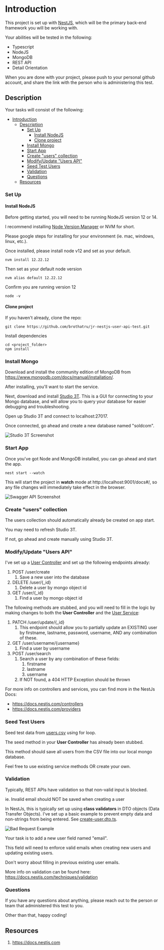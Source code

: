 # Introduction

This project is set up with [NestJS](https://nestjs.com), which will be the primary back-end framework you will be working with.

Your abilities will be tested in the following:

- Typescript
- NodeJS
- MongoDB
- REST API
- Detail Orientation

When you are done with your project, please push to your personal github account, and share the link with the person who is administering this test.

## Description

Your tasks will consist of the following:

- [Introduction](#introduction)
  - [Description](#description)
    - [Set Up](#set-up)
      - [Install NodeJS](#install-nodejs)
      - [Clone project](#clone-project)
    - [Install Mongo](#install-mongo)
    - [Start App](#start-app)
    - [Create "users" collection](#create-users-collection)
    - [Modify/Update "Users API"](#modifyupdate-users-api)
    - [Seed Test Users](#seed-test-users)
    - [Validation](#validation)
    - [Questions](#questions)
  - [Resources](#resources)

### Set Up

#### Install NodeJS

Before getting started, you will need to be running NodeJS version 12 or 14.

I recommend installing [Node Version Manager](https://github.com/nvm-sh/nvm#installing-and-updating) or NVM for short.

Please google steps for installing for your environment (ie. mac, windows, linux, etc.).

Once installed, please install node v12 and set as your default.

```
nvm install 12.22.12
```

Then set as your default node version

```
nvm alias default 12.22.12
```

Confirm you are running version 12

```
node -v
```

#### Clone project

If you haven't already, clone the repo:

```
git clone https://github.com/brothatru/jr-nestjs-user-api-test.git
```

Install dependencies

```
cd <project_folder>
npm install
```

### Install Mongo

Download and install the community edition of MongoDB from https://www.mongodb.com/docs/manual/installation/.

After installing, you'll want to start the service.

Next, download and install [Studio 3T](https://robomongo.org). This is a GUI for connecting to your Mongo database, and will allow you to query your database for easier debugging and troubleshooting.

Open up Studio 3T and connect to localhost:27017.

Once connected, go ahead and create a new database named "soldcom".

![Studio 3T Screenshot](./img/studio-3t.png)

### Start App

Once you've got Node and MongoDB installed, you can go ahead and start the app.

```
nest start --watch
```

This will start the project in **watch** mode at http://localhost:9001/docs#/, so any file changes will immediately take effect in the browser.

![Swagger API Screenshot](./img/swagger-api.png)

### Create "users" collection

The users collection should automatically already be created on app start.

You may need to refresh Studio 3T.

If not, go ahead and create manually using Studio 3T.

### Modify/Update "Users API"

I've set up a [User Controller](./src/modules/user/user.controller.ts) and set up the following endpoints already:

1. POST /user/create
   1. Save a new user into the database
2. DELETE /user/{\_id}
   1. Delete a user by mongo object id
3. GET /user/{\_id}
   1. Find a user by mongo object id

The following methods are stubbed, and you will need to fill in the logic by making changes to both the **User Controller** and the [User Service](./src/modules/user/user.service.ts):

1. PATCH /user/update/{\_id}
   1. This endpoint should allow you to partially update an EXISTING user by firstname, lastname, password, username, AND any combination of these.
2. GET /user/username/{username}
   1. Find a user by username
3. POST /user/search
   1. Search a user by any combination of these fields:
      1. firstname
      2. lastname
      3. username
   2. If NOT found, a 404 HTTP Exception should be thrown

For more info on controllers and services, you can find more in the NestJs Docs:

- https://docs.nestjs.com/controllers
- https://docs.nestjs.com/providers

### Seed Test Users

Seed test data from [users.csv](./seed-data/users.csv) using for loop.

The seed method in your **User Controller** has already been stubbed.

This method should save all users from the CSV file into our local mongo database.

Feel free to use existing service methods OR create your own.

### Validation

Typically, REST APIs have validation so that non-valid input is blocked.

ie. Invalid email should NOT be saved when creating a user

In NestJs, this is typically set up using **class validators** in DTO objects (Data Transfer Objects). I've set up a basic example to prevent empty data and non-strings from being entered. See [create-user.dto.ts](./src/modules/user/dto/create-user.dto.ts).

![Bad Request Example](./img/bad-request-example.png)

Your task is to add a new user field named "email".

This field will need to enforce valid emails when creating new users and updating existing users.

Don't worry about filling in previous existing user emails.

More info on validation can be found here: https://docs.nestjs.com/techniques/validation

### Questions

If you have any questions about anything, please reach out to the person or team that administered this test to you.

Other than that, happy coding!

## Resources

1. https://docs.nestjs.com
